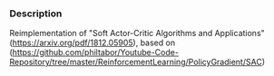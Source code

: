 ### Description

Reimplementation of "Soft Actor-Critic Algorithms and Applications" (https://arxiv.org/pdf/1812.05905), based on (https://github.com/philtabor/Youtube-Code-Repository/tree/master/ReinforcementLearning/PolicyGradient/SAC)

